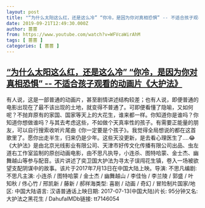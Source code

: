 ```yaml
---
layout: post
title: "“为什么太阳这么红，还是这么冷” “你冷，是因为你对真相恐惧” -- 不适合孩子观看的动画片《大护法》"
date: 2019-09-21T12:49:30.000Z
author: 蔷蔷
from: https://www.youtube.com/watch?v=WFVcaWirAhM
tags: [ 蔷蔷 ]
categories: [ 蔷蔷 ]
---
```

<!--1569070170000-->
[“为什么太阳这么红，还是这么冷” “你冷，是因为你对真相恐惧” -- 不适合孩子观看的动画片《大护法》](https://www.youtube.com/watch?v=WFVcaWirAhM)
------

<div>
有人说，这是一部普通的动画片，甚至剧情讲述结构较差；也有人说，即便普通的电影出现在了最不该出现的土地，就变得不普通了。可即便看懂了隐喻，又如何呢？不抛弃原有的家国、国家等天上的大花生，谁来都一样。你知道你是谁吗？你知道你想做谁吗？与其去考虑这些，不如做个天真率性的孩子。有需要正能量的朋友，可以自行搜索收听片尾曲《你一定要是个孩子》。我觉得全局想说的都在这首歌里了。愿你出走半生，归来仍是少年。这些天没更新，是去看心理医生了....😂《大护法》是由北京光线影业有限公司、天津市好传文化传播有限公司出品、虫左道右工作室监制的原创动画电影，由不思凡执导，小连杀、图特哈蒙、金士杰、幽舞越山等参与配音。该片讲述了奕卫国大护法为寻太子误闯花生镇，卷入一场被欲望支配阴谋中的故事。该片于2017年7月13日在中国大陆上映。导演: 不思凡编剧: 不思凡主演: 小连杀 / 图特哈蒙 / 金士杰 / 幽舞越山 / 李佳怡 / 李兰陵 / 郭盛 / 叶知秋 / 佟心竹 / 邢凯新 / 藤新 / 郝祥海类型: 喜剧 / 动画 / 奇幻 / 冒险制片国家/地区: 中国大陆语言: 汉语普通话上映日期: 2017-07-13(中国大陆)片长: 95分钟又名: 大护法之黑花生 / DahufaIMDb链接: tt7146054
</div>

